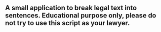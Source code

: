 ## A small application to break legal text into sentences. Educational purpose only, please do not try to use this script as your lawyer.
